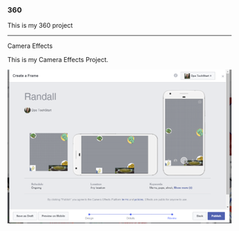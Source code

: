 ### 360

This is my 360 project

<script src="//360.vizor.io/scripts/embed.js" data-vizorurl="https://360.vizor.io/embed/v/kvv3m" ></script>

***

Camera Effects

This is my Camera Effects Project.

![Randall](https://github.com/RandallJohnston/RandallJohnston.github.io/blob/master/Randall.PNG?raw=true "Optional Title")
